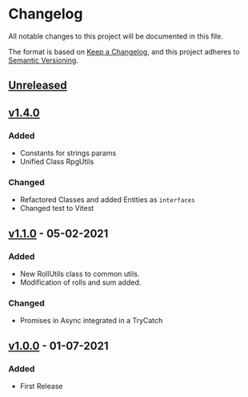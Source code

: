 # Changelog

All notable changes to this project will be documented in this file.

The format is based on [Keep a Changelog](https://keepachangelog.com/en/1.0.0/),
and this project adheres to [Semantic Versioning](https://semver.org/spec/v2.0.0.html).

## [Unreleased]
## [v1.4.0]

### Added
- Constants for strings params
- Unified Class RpgUtils

### Changed
- Refactored Classes and added Entities as `interfaces`
- Changed test to Vitest

## [v1.1.0] - 05-02-2021

### Added
- New RollUtils class to common utils.
- Modification of rolls and sum added.

### Changed
- Promises in Async integrated in a TryCatch

## [v1.0.0] - 01-07-2021

### Added

- First Release

[Unreleased]: https://github.com/juananmuxed/rpg-utils/compare/v1.4.0...HEAD
[v1.4.0]: https://github.com/juananmuxed/rpg-utils/releases/tag/v1.4.0
[v1.1.0]: https://github.com/juananmuxed/rpg-utils/releases/tag/v1.1.0
[v1.0.0]: https://github.com/juananmuxed/rpg-utils/releases/tag/v1.0.0